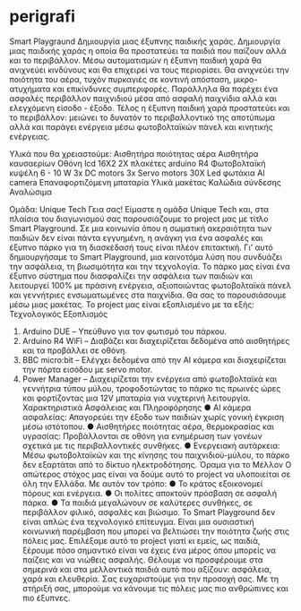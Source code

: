 # perigrafi
Smart Playgraund 
Δημιουργία μιας έξυπνης παιδικής χαράς. Δημιουργία μιας παιδικής χαράς η οποία θα προστατεύει τα παιδιά που παίζουν αλλά και το περιβάλλον. Μέσω αυτοματισμών η έξυπνη παιδική χαρά θα ανιχνεύει κινδύνους και θα επιχειρεί να τους περιορίσει. Θα ανιχνεύει την ποιότητα του αέρα, τυχόν πυρκαγιές σε κοντινή απόσταση, μικρο-ατυχήματα και επικίνδυνες συμπεριφορές. Παράλληλα θα παρέχει ένα ασφαλές περιβάλλον παιχνιδιού μέσα από ασφαλή παιχνίδια αλλά και ελεγχόμενη είσοδο - έξοδο. Τέλος η έξυπνη παιδική χαρά προστατεύει και το περιβάλλον: μειώνει το δυνατόν το περιβαλλοντικό της αποτύπωμα αλλά και παράγει ενέργεια μέσω φωτοβολταϊκών πάνελ και κινητικής ενέργειας.  


Υλικά που θα χρειαστούμε:
  Αισθητήρα ποιότητας αέρα
  Αισθητήρα καυσαερίων 
  Οθόνη lcd 16Χ2
  2Χ  πλακέτες arduino R4
  Φωτοβολταϊκή κυψέλη 6 - 10 W
  3x  DC motors
  3x  Servo motors
  30Χ Led φωτάκια
  AI camera
  Επαναφορτιζόμενη μπαταρία
  Υλικά μακέτας 
  Καλώδια σύνδεσης 
  Αναλώσιμα

Ομάδα: Unique Tech 
Γεια σας! Είμαστε η ομάδα Unique Tech και, στα πλαίσια του διαγωνισμού σας 
παρουσιάζουμε το project μας με τίτλο Smart Playground. 
Σε μια κοινωνία όπου η σωματική ακεραιότητα των παιδιών δεν είναι πάντα εγγυημένη, η 
ανάγκη για ένα ασφαλές και έξυπνο πάρκο για τη διασκέδασή τους είναι πλέον επιτακτική. Γι’ 
αυτό δημιουργήσαμε το Smart Playground, μια καινοτόμα λύση που συνδυάζει την 
ασφάλεια, τη βιωσιμότητα και την τεχνολογία. 
Το πάρκο μας είναι ένα έξυπνο σύστημα που διασφαλίζει την ασφάλεια των παιδιών και 
λειτουργεί 100% με πράσινη ενέργεια, αξιοποιώντας φωτοβολταϊκά πάνελ και γεννήτριες 
ενσωματωμένες στα παιχνίδια. Θα σας το παρουσιάσουμε μέσω μιας μακέτας. Το project 
μας είναι εξοπλισμένο με τα εξής: 
Τεχνολογικός Εξοπλισμός 
1. Arduino DUE – Υπεύθυνο για τον φωτισμό του πάρκου. 
2. Arduino R4 WiFi – Διαβάζει και διαχειρίζεται δεδομένα από αισθητήρες και τα 
προβάλλει σε οθόνη. 
3. BBC micro:bit – Ελέγχει δεδομένα από την AI κάμερα και διαχειρίζεται την πόρτα 
εισόδου με servo motor. 
4. Power Manager – Διαχειρίζεται την ενέργεια από φωτοβολταϊκά και γεννήτρια 
τύπου μύλου, τροφοδοτώντας το πάρκο τις πρωινές ώρες και φορτίζοντας μια 12V 
μπαταρία για νυχτερινή λειτουργία. 
Χαρακτηριστικά Ασφάλειας και Πληροφόρησης 
● AI κάμερα ασφαλείας: Απαγορεύει την έξοδο των παιδιών χωρίς γονική έγκριση 
μέσω ιστότοπου. 
● Αισθητήρες ποιότητας αέρα, θερμοκρασίας και υγρασίας: Προβάλλονται σε 
οθόνη για ενημέρωση των γονέων σχετικά με τις περιβαλλοντικές συνθήκες. 
● Ενεργειακή αυτάρκεια: Μέσω φωτοβολταϊκών και της κίνησης του 
παιχνιδιού-μύλου, το πάρκο δεν εξαρτάται από το δίκτυο ηλεκτροδότησης. 
Όραμα για το Μέλλον 
Ο απώτερος στόχος μας είναι να δούμε αυτό το project να υλοποιείται σε όλη την Ελλάδα. 
Με αυτόν τον τρόπο: 
● Το κράτος εξοικονομεί πόρους και ενέργεια. 
● Οι πολίτες αποκτούν πρόσβαση σε ασφαλή πάρκα. 
● Τα παιδιά μεγαλώνουν σε καλύτερες συνθήκες, σε περιβάλλον φιλικό, ασφαλές 
και βιώσιμο. 
Το Smart Playground δεν είναι απλώς ένα τεχνολογικό επίτευγμα. Είναι μια ουσιαστική 
κοινωνική παρέμβαση που μπορεί να βελτιώσει την ποιότητα ζωής στις πόλεις μας. 
Επιλέξαμε αυτό το project γιατί κι εμείς, ως παιδιά, ξέρουμε πόσο σημαντικό είναι να έχεις 
ένα μέρος όπου μπορείς να παίζεις και να νιώθεις ασφαλής. Θέλουμε να προσφέρουμε στα 
σημερινά και στα μελλοντικά παιδιά αυτό που αξίζουν: ασφάλεια, χαρά και ελευθερία. 
Σας ευχαριστούμε για την προσοχή σας. Με τη στήριξή σας, μπορούμε να κάνουμε τις 
πόλεις μας πιο ανθρώπινες και πιο έξυπνες.
